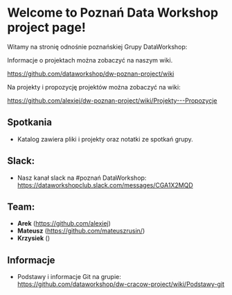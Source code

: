 # Welcome to Poznań Data Workshop project page!

Witamy na stronię odnośnie poznańskiej Grupy DataWorkshop:



Informacje o projektach można zobaczyć na naszym wiki.

https://github.com/dataworkshop/dw-poznan-project/wiki



Na projekty i propozycję projektów można zobaczyć na wiki:

https://github.com/alexiej/dw-poznan-project/wiki/Projekty---Propozycje

##  Spotkania

- Katalog zawiera pliki i projekty oraz notatki ze spotkań grupy.

## Slack:

- Nasz kanał slack na #poznań DataWorkshop: https://dataworkshopclub.slack.com/messages/CGA1X2MQD

## Team:

- **Arek** (https://github.com/alexiej)
- **Mateusz** (https://github.com/mateuszrusin/)
- **Krzysiek** ()

## Informacje

* Podstawy i informacje Git na grupie: https://github.com/dataworkshop/dw-cracow-project/wiki/Podstawy-git
